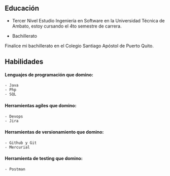 ## Educación
* Tercer Nivel
Estudio Ingeniería en Software en la Universidad Técnica de Ambato, estoy cursando el 4to semestre de carrera.

* Bachillerato

Finalice mi bachillerato en el Colegio Santiago Apóstol de Puerto Quito.

## Habilidades
#### Lenguajes de programación que domino:

    - Java
    - Php
    - SQL
    
#### Herramientas agiles que domino:

    - Devops
    - Jira
    
#### Herramientas de versionamiento que domino:

    - Github y Git
    - Mercurial
    
#### Herramienta de testing que domino:

    - Postman
